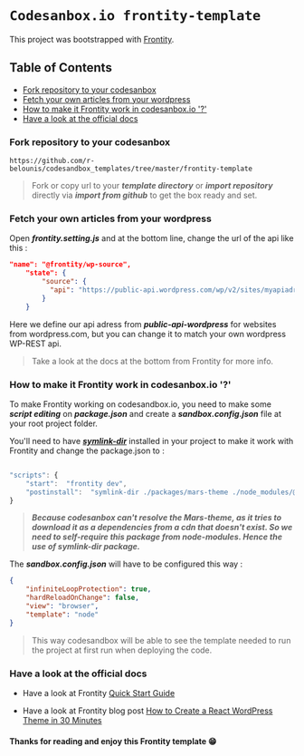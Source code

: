 # `Codesanbox.io frontity-template`

This project was bootstrapped with [Frontity](https://frontity.org/).

## Table of Contents
- [Fork repository to your codesanbox](#fork-repository-to-your-codesanbox)
- [Fetch your own articles from your wordpress](#fetch-your-own-articles-from-your-wordpress)
- [How to make it Frontity work in codesanbox.io '?'](#how-to-make-it-frontity-work-in-codesanboxio-)
- [Have a look at the official docs](#have-a-look-at-the-official-docs)

### Fork repository to your codesanbox

```
https://github.com/r-belounis/codesandbox_templates/tree/master/frontity-template

```

> Fork or copy url to your ***template directory*** or ***import repository*** directly via ***import from github*** to get the box ready and set.

### Fetch your own articles from your wordpress

Open ***frontity.setting.js*** and at the bottom line, change the url of the api like this :

```json
"name": "@frontity/wp-source",
    "state": {
        "source": {
          "api": "https://public-api.wordpress.com/wp/v2/sites/myapiadress.wordpress.com"
        }
    }
```

Here we define our api adress from ***public-api-wordpress*** for websites from wordpress.com, but you can change it to match your own wordpress WP-REST api. 

> Take a look at the docs at the bottom from Frontity for more info.

### How to make it Frontity work in codesanbox.io '?'

To make Frontity working on codesandbox.io, you need to make some ***script editing*** on ***package.json*** and create a ***sandbox.config.json*** file at your root project folder.

You'll need to have ***[symlink-dir](https://github.com/zkochan/symlink-dir)*** installed in your project to make it work with Frontity and change the package.json to :

```js

"scripts": {
    "start":  "frontity dev",
    "postinstall":  "symlink-dir ./packages/mars-theme ./node_modules/@frontity/mars-theme"
}

```

>***Because codesanbox can't resolve the Mars-theme, as it tries to download it as a dependencies from a cdn that doesn't exist. So we need to self-require this package from node-modules. Hence the use of symlink-dir package.***

The ***sandbox.config.json*** will have to be configured this way :

```json
{
    "infiniteLoopProtection": true,
    "hardReloadOnChange": false,
    "view": "browser",
    "template": "node"
}
```

> This way codesandbox will be able to see the template needed to run the project at first run when deploying the code.

### Have a look at the official docs

- Have a look at Frontity [Quick Start Guide](https://docs.frontity.org/getting-started/quick-start-guide)

- Have a look at Frontity blog post [How to Create a React WordPress Theme in 30 Minutes](https://frontity.org/blog/how-to-create-a-react-theme-in-30-minutes/)

#### Thanks for reading and enjoy this Frontity template :grin:
